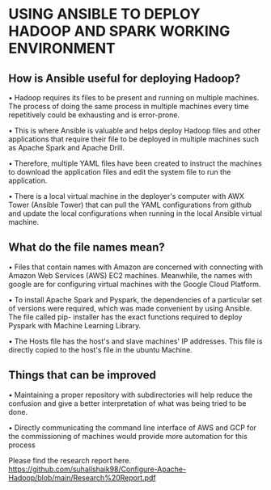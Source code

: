 # USING ANSIBLE TO DEPLOY HADOOP AND SPARK WORKING ENVIRONMENT

## How is Ansible useful for deploying Hadoop?
• Hadoop requires its files to be present and running on multiple machines. The process of doing the same process in multiple machines every time repetitively could be    exhausting and is error-prone.

• This is where Ansible is valuable and helps deploy Hadoop files and other applications that require their file to be deployed in multiple machines such as Apache Spark  and Apache Drill.

• Therefore, multiple YAML files have been created to instruct the machines to download the application files and edit the system file to run the application.

• There is a local virtual machine in the deployer's computer with AWX Tower (Ansible Tower) that can pull the YAML configurations from github and update the local        configurations when running in the local Ansible virtual machine.

## What do the file names mean?
• Files that contain names with Amazon are concerned with connecting with Amazon Web Services (AWS) EC2 machines. Meanwhile, the names with google are for configuring    virtual machines with the Google Cloud Platform.

• To install Apache Spark and Pyspark, the dependencies of a particular set of versions were required, which was made convenient by using Ansible. The file called pip-    installer has the exact functions required to deploy Pyspark with Machine Learning Library.

• The Hosts file has the host's and slave machines' IP addresses. This file is directly copied to the host's file in the ubuntu Machine.

## Things that can be improved
• Maintaining a proper repository with subdirectories will help reduce the confusion and give a better interpretation of what was being tried to be done.

•	Directly communicating the command line interface of AWS and GCP for the commissioning of machines would provide more automation for this process

Please find the research report here.
https://github.com/suhailshaik98/Configure-Apache-Hadoop/blob/main/Research%20Report.pdf
